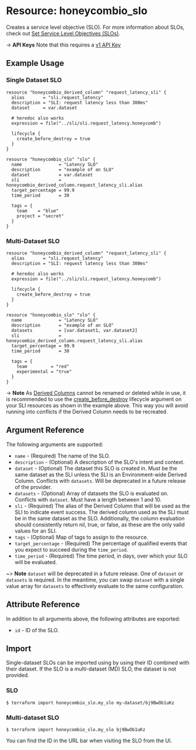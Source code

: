 # Resource: honeycombio_slo

Creates a service level objective (SLO). For more information about SLOs, check out [Set Service Level Objectives (SLOs)](https://docs.honeycomb.io/working-with-your-data/slos/).

-> **API Keys** Note that this requires a [v1 API Key](https://registry.terraform.io/providers/honeycombio/honeycombio/latest/docs#v1-apis)

## Example Usage

### Single Dataset SLO

```hcl
resource "honeycombio_derived_column" "request_latency_sli" {
  alias       = "sli.request_latency"
  description = "SLI: request latency less than 300ms"
  dataset     = var.dataset

  # heredoc also works
  expression = file("../sli/sli.request_latency.honeycomb")

  lifecycle {
    create_before_destroy = true
  }
}

resource "honeycombio_slo" "slo" {
  name              = "Latency SLO"
  description       = "example of an SLO"
  dataset           = var.dataset
  sli               = honeycombio_derived_column.request_latency_sli.alias
  target_percentage = 99.9
  time_period       = 30

  tags = {
    team    = "blue"
    project = "secret"
  }
}
```

### Multi-Dataset SLO

```hcl
resource "honeycombio_derived_column" "request_latency_sli" {
  alias       = "sli.request_latency"
  description = "SLI: request latency less than 300ms"

  # heredoc also works
  expression = file("../sli/sli.request_latency.honeycomb")

  lifecycle {
    create_before_destroy = true
  }
}

resource "honeycombio_slo" "slo" {
  name              = "Latency SLO"
  description       = "example of an SLO"
  datasets          = [var.dataset1, var.dataset2]
  sli               = honeycombio_derived_column.request_latency_sli.alias
  target_percentage = 99.9
  time_period       = 30

  tags = {
    team         = "red"
    experimental = "true"
  }
}
```

-> **Note** As [Derived Columns](derived_column.md) cannot be renamed or deleted while in use, it is recommended to use the [create_before_destroy](https://developer.hashicorp.com/terraform/language/meta-arguments/lifecycle#create_before_destroy) lifecycle argument on your SLI resources as shown in the example above.
This way you will avoid running into conflicts if the Derived Column needs to be recreated.

## Argument Reference

The following arguments are supported:

-   `name` - (Required) The name of the SLO.
-   `description` - (Optional) A description of the SLO's intent and context.
-   `dataset` - (Optional) The dataset this SLO is created in. Must be the same dataset as the SLI unless the SLI is an Environment-wide Derived Column. Conflicts with `datasets`. Will be deprecated in a future release of the provider.
-   `datasets` - (Optional) Array of datasets the SLO is evaluated on. Conflicts with `dataset`. Must have a length between 1 and 10.
-   `sli` - (Required) The alias of the Derived Column that will be used as the SLI to indicate event success.
    The derived column used as the SLI must be in the same dataset as the SLO. Additionally,
    the column evaluation should consistently return nil, true, or false, as these are the only valid values for an SLI.
-   `tags` - (Optional) Map of tags to assign to the resource.
-   `target_percentage` - (Required) The percentage of qualified events that you expect to succeed during the `time_period`.
-   `time_period` - (Required) The time period, in days, over which your SLO will be evaluated.

~> **Note** `dataset` will be deprecated in a future release. One of `dataset` or `datasets` is required. In the meantime, you can swap `dataset` with a single value array for `datasets` to effectively evaluate to the same configuration.

## Attribute Reference

In addition to all arguments above, the following attributes are exported:

-   `id` - ID of the SLO.

## Import

Single-dataset SLOs can be imported using by using their ID combined with their dataset.
If the SLO is a multi-dataset (MD) SLO, the dataset is not provided.

### SLO

```
$ terraform import honeycombio_slo.my_slo my-dataset/bj9BwOb1uKz
```

### Multi-dataset SLO

```
$ terraform import honeycombio_slo.my_slo bj9BwOb1uKz
```

You can find the ID in the URL bar when visiting the SLO from the UI.
